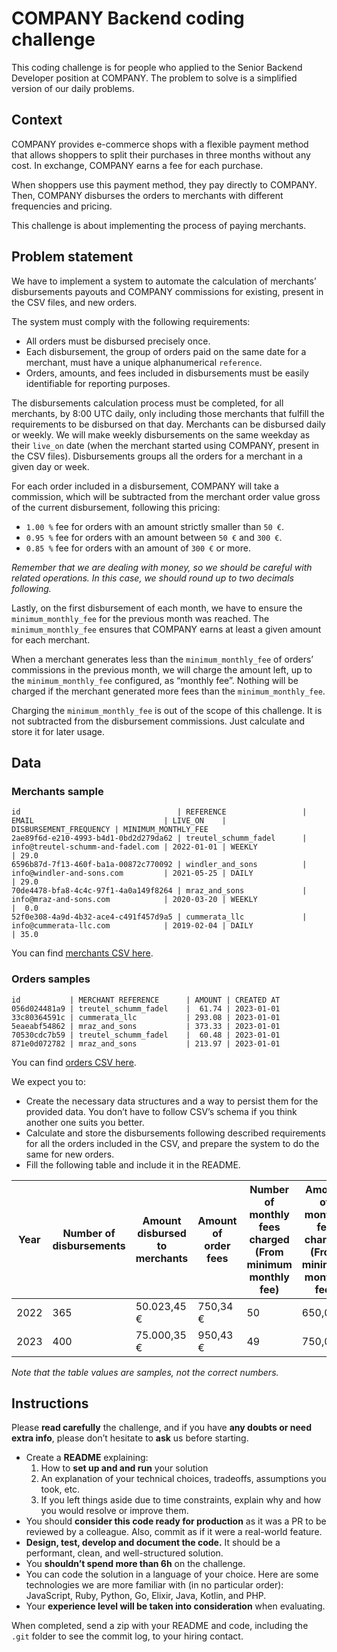COMPANY Backend coding challenge
==============================================================================

This coding challenge is for people who applied to the Senior Backend Developer position at COMPANY. The problem to solve is a simplified version of our daily problems.

Context
-------------------

COMPANY provides e-commerce shops with a flexible payment method that allows shoppers to split their purchases in three months without any cost. In exchange, COMPANY earns a fee for each purchase.

When shoppers use this payment method, they pay directly to COMPANY. Then, COMPANY disburses the orders to merchants with different frequencies and pricing.

This challenge is about implementing the process of paying merchants.

Problem statement
---------------------------------------

We have to implement a system to automate the calculation of merchants’ disbursements payouts and COMPANY commissions for existing, present in the CSV files, and new orders.

The system must comply with the following requirements:

*   All orders must be disbursed precisely once.
*   Each disbursement, the group of orders paid on the same date for a merchant, must have a unique alphanumerical `reference`.
*   Orders, amounts, and fees included in disbursements must be easily identifiable for reporting purposes.

The disbursements calculation process must be completed, for all merchants, by 8:00 UTC daily, only including those merchants that fulfill the requirements to be disbursed on that day. Merchants can be disbursed daily or weekly. We will make weekly disbursements on the same weekday as their `live_on` date (when the merchant started using COMPANY, present in the CSV files). Disbursements groups all the orders for a merchant in a given day or week.

For each order included in a disbursement, COMPANY will take a commission, which will be subtracted from the merchant order value gross of the current disbursement, following this pricing:

*   `1.00 %` fee for orders with an amount strictly smaller than `50 €`.
*   `0.95 %` fee for orders with an amount between `50 €` and `300 €`.
*   `0.85 %` fee for orders with an amount of `300 €` or more.

_Remember that we are dealing with money, so we should be careful with related operations. In this case, we should round up to two decimals following._

Lastly, on the first disbursement of each month, we have to ensure the `minimum_monthly_fee` for the previous month was reached. The `minimum_monthly_fee` ensures that COMPANY earns at least a given amount for each merchant.

When a merchant generates less than the `minimum_monthly_fee` of orders’ commissions in the previous month, we will charge the amount left, up to the `minimum_monthly_fee` configured, as “monthly fee”. Nothing will be charged if the merchant generated more fees than the `minimum_monthly_fee`.

Charging the `minimum_monthly_fee` is out of the scope of this challenge. It is not subtracted from the disbursement commissions. Just calculate and store it for later usage.

Data
-------------

### Merchants sample
```
id                                   | REFERENCE                 | EMAIL                             | LIVE_ON    | DISBURSEMENT_FREQUENCY | MINIMUM_MONTHLY_FEE
2ae89f6d-e210-4993-b4d1-0bd2d279da62 | treutel_schumm_fadel      | info@treutel-schumm-and-fadel.com | 2022-01-01 | WEEKLY                 | 29.0
6596b87d-7f13-460f-ba1a-00872c770092 | windler_and_sons          | info@windler-and-sons.com         | 2021-05-25 | DAILY                  | 29.0
70de4478-bfa8-4c4c-97f1-4a0a149f8264 | mraz_and_sons             | info@mraz-and-sons.com            | 2020-03-20 | WEEKLY                 |  0.0
52f0e308-4a9d-4b32-ace4-c491f457d9a5 | cummerata_llc             | info@cummerata-llc.com            | 2019-02-04 | DAILY                  | 35.0
```

You can find [merchants CSV here](merchants.csv).

### Orders samples

```
id           | MERCHANT REFERENCE      | AMOUNT | CREATED AT
056d024481a9 | treutel_schumm_fadel    |  61.74 | 2023-01-01
33c80364591c | cummerata_llc           | 293.08 | 2023-01-01
5eaeabf54862 | mraz_and_sons           | 373.33 | 2023-01-01
70530cdc7b59 | treutel_schumm_fadel    |  60.48 | 2023-01-01
871e0d072782 | mraz_and_sons           | 213.97 | 2023-01-01
```

You can find [orders CSV here](orders.csv).

We expect you to:

*   Create the necessary data structures and a way to persist them for the provided data. You don’t have to follow CSV’s schema if you think another one suits you better.
*   Calculate and store the disbursements following described requirements for all the orders included in the CSV, and prepare the system to do the same for new orders.
*   Fill the following table and include it in the README.

| Year | Number of disbursements | Amount disbursed to merchants | Amount of order fees | Number of monthly fees charged (From minimum monthly fee) | Amount of monthly fee charged (From minimum monthly fee) |
| ---- | ----------------------- | ----------------------------- | -------------------- | --------------------------------------------------------- | -------------------------------------------------------- |
| 2022 | 365                     | 50.023,45 €                   | 750,34 €             | 50                                                        | 650,00 €                                                 |
| 2023 | 400                     | 75.000,35 €                   | 950,43 €             | 49                                                        | 750,00 €                                                 |

_Note that the table values are samples, not the correct numbers._

Instructions
-----------------------------

Please **read carefully** the challenge, and if you have **any doubts or need extra info**, please don’t hesitate to **ask** us before starting.

*   Create a **README** explaining:
    1.  How to **set up and and run** your solution
    2.  An explanation of your technical choices, tradeoffs, assumptions you took, etc.
    3.  If you left things aside due to time constraints, explain why and how you would resolve or improve them.
*   You should **consider this code ready for production** as it was a PR to be reviewed by a colleague. Also, commit as if it were a real-world feature.
*   **Design, test, develop and document the code.** It should be a performant, clean, and well-structured solution.
*   You **shouldn’t spend more than 6h** on the challenge.
*   You can code the solution in a language of your choice. Here are some technologies we are more familiar with (in no particular order): JavaScript, Ruby, Python, Go, Elixir, Java, Kotlin, and PHP.
*   Your **experience level will be taken into consideration** when evaluating.

When completed, send a zip with your README and code, including the `.git` folder to see the commit log, to your hiring contact.
